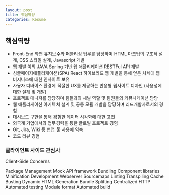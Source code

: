 ```yaml
---
layout: post
title: 핵심역량
categories: Resume
---
```


## 핵심역량

- Front-End 화면 유지보수와 퍼블리싱 업무를 담당하며 HTML 마크업의 구조적 설계, CSS 스타일 설계, Javascript 개발
- 웹 개발 이외 JAVA Spring 기반 웹 애플리케이션 RESTFul API 개발
- 싱글페이지애플리케이션(SPA) React 하이브리드 웹 개발을 통해 얻은 차세대 웹 비지니스에 대한 인사이트 보유
- 사용자 디바이스 환경에 적절한 UX를 제공하는 반응형 웹사이트 디자인 (사용성에 대한 설계 및 개발)
- 프로젝트 매니저를 담당하며 팀들과의 채널 역할 및 팀원들의 커뮤니케이션 담당
- 웹 애플리케이션 아키텍처 설계 및 공통 모듈 개발을 담당하며 리드개발자로서의 경험 
- 대시보드 구현을 통해 경험한 데이터 시각화에 대한 고민
- 외국계 기업에서의 업무경력을 통한 글로벌 프로젝트 경험
- Git, Jira, Wiki 등 협업 툴 사용에 익숙
- 코드 리뷰 경험


### 클라이언트 사이드 관심사
Client-Side Concerns 

Package Management 
Mock API framework 
Bundling 
Component libraries 
Minification 
Development 
Webserver 
Sourcemaps 
Linting 
Transpiling 
Cache Busting 
Dynamic HTML Generation 
Bundle Splitting 
Centralized HTTP 
Automated testing 
Module format 
Automated build 
